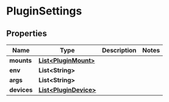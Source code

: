 
# PluginSettings

## Properties
Name | Type | Description | Notes
------------ | ------------- | ------------- | -------------
**mounts** | [**List&lt;PluginMount&gt;**](PluginMount.md) |  | 
**env** | **List&lt;String&gt;** |  | 
**args** | **List&lt;String&gt;** |  | 
**devices** | [**List&lt;PluginDevice&gt;**](PluginDevice.md) |  | 



